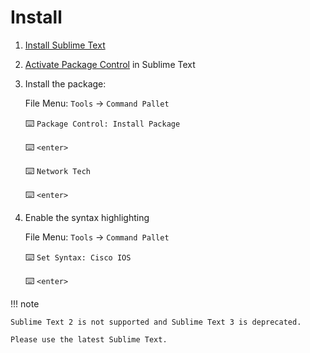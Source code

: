 # Install

1. [Install Sublime Text](https://www.sublimetext.com/)

2. [Activate Package Control](https://packagecontrol.io/installation) in Sublime Text

3. Install the package:

      File Menu: `Tools` → `Command Pallet`

      :keyboard: `Package Control: Install Package`

      :keyboard: `<enter>`

      :keyboard: `Network Tech`

      :keyboard: `<enter>`

4. Enable the syntax highlighting

      File Menu: `Tools` → `Command Pallet`

      :keyboard: `Set Syntax: Cisco IOS`

      :keyboard: `<enter>`

!!! note
    
    Sublime Text 2 is not supported and Sublime Text 3 is deprecated.

    Please use the latest Sublime Text.
